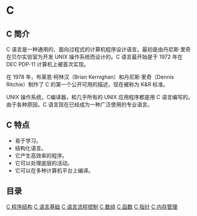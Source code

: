 # C 


## C 简介
C 语言是一种通用的、面向过程式的计算机程序设计语言。最初是由丹尼斯·里奇在贝尔实验室为开发 UNIX 操作系统而设计的。C 语言最开始是于 1972 年在 DEC PDP-11 计算机上被首次实现。

在 1978 年，布莱恩·柯林汉（Brian Kernighan）和丹尼斯·里奇（Dennis Ritchie）制作了 C 的第一个公开可用的描述，现在被称为 K&R 标准。

UNIX 操作系统，C编译器，和几乎所有的 UNIX 应用程序都是用 C 语言编写的。由于各种原因，C 语言现在已经成为一种广泛使用的专业语言。
## C 特点
- 易于学习。
- 结构化语言。
- 它产生高效率的程序。
- 它可以处理底层的活动。
- 它可以在多种计算机平台上编译。

## 目录
[C 程序结构](./C程序结构.md)
[C 语言基础](./C语言基础.md)
[C 语言流程控制](./C语言流程控制.md)
[C 数组]()
[C 函数]()
[C 指针]()
[C 内存管理]()
[]()
[]()
[]()
[]()